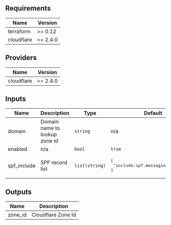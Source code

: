 ## Requirements

| Name | Version |
|------|---------|
| terraform | >= 0.12 |
| cloudflare | >= 2.4.0 |

## Providers

| Name | Version |
|------|---------|
| cloudflare | >= 2.4.0 |

## Inputs

| Name | Description | Type | Default | Required |
|------|-------------|------|---------|:--------:|
| domain | Domain name to lookup zone id | `string` | n/a | yes |
| enabled | n/a | `bool` | `true` | no |
| spf\_include | SPF record list | `list(string)` | <pre>[<br>  "include:spf.messagingengine.com"<br>]</pre> | no |

## Outputs

| Name | Description |
|------|-------------|
| zone\_id | Cloudflare Zone Id |

